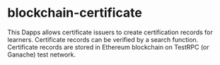 # blockchain-certificate
This Dapps allows certificate issuers to create certification records for learners. Certificate records can be verified by a search function. Certificate records are stored in Ethereum blockchain on TestRPC (or Ganache) test network.
